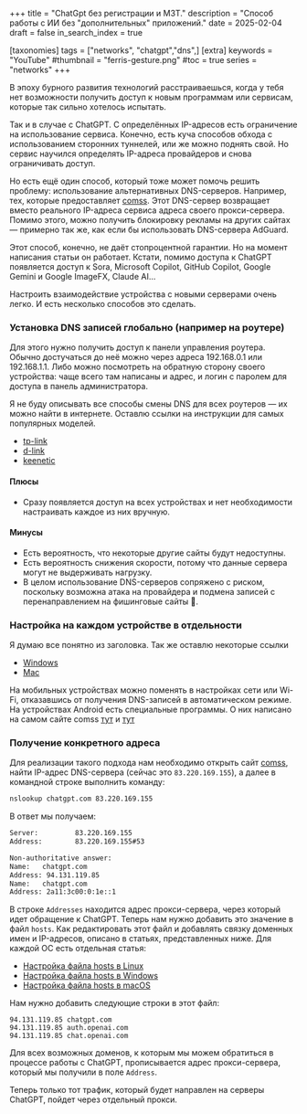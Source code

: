 +++
title = "ChatGpt без регистрации и МЗТ."
description = "Способ работы с ИИ без \"дополнительных\" приложений."
date = 2025-02-04
draft = false
in_search_index = true

[taxonomies]
tags = ["networks", "chatgpt","dns",]
[extra]
keywords = "YouTube"
#thumbnail = "ferris-gesture.png"
#toc = true
series = "networks"
+++

В эпоху бурного развития технологий расстраиваешься, когда у тебя нет возможности получить доступ к новым программам или сервисам, которые так сильно хотелось испытать.

Так и в случае с ChatGPT. С определённых IP-адресов есть ограничение на использование сервиса. Конечно, есть куча способов обхода с использованием сторонних туннелей, или же можно поднять свой. Но сервис научился определять IP-адреса провайдеров и снова ограничивать доступ.

Но есть ещё один способ, который тоже может помочь решить проблему: использование альтернативных DNS-серверов. Например, тех, которые предоставляет [comss](https://www.comss.ru/page.php?id=7315). Этот DNS-сервер возвращает вместо реального IP-адреса сервиса адреса своего прокси-сервера. Помимо этого, можно получить блокировку рекламы на других сайтах — примерно так же, как если бы использовать DNS-сервера AdGuard.

Этот способ, конечно, не даёт стопроцентной гарантии. Но на момент написания статьи он работает. Кстати, помимо доступа к ChatGPT появляется доступ к Sora, Microsoft Copilot, GitHub Copilot, Google Gemini и Google ImageFX, Claude AI...

Настроить взаимодействие устройства с новыми серверами очень легко. И есть несколько способов это сделать.

### Установка DNS записей глобально (например на роутере)

Для этого нужно получить доступ к панели управления роутера. Обычно достучаться до неё можно через адреса 192.168.0.1 или 192.168.1.1. Либо можно посмотреть на обратную сторону своего устройства: чаще всего там написаны и адрес, и логин с паролем для доступа в панель администратора.

Я не буду описывать все способы смены DNS для всех роутеров — их можно найти в интернете. Оставлю ссылки на инструкции для самых популярных моделей.

- [tp-link](https://www.tp-link.com/ru/support/faq/1712/)
- [d-link](https://www.dlink.ru/by/faq/391/1037.html)
- [keenetic](https://help.keenetic.com/hc/ru/articles/213966649-%D0%98%D1%81%D0%BF%D0%BE%D0%BB%D1%8C%D0%B7%D0%BE%D0%B2%D0%B0%D0%BD%D0%B8%D0%B5-%D0%BF%D1%83%D0%B1%D0%BB%D0%B8%D1%87%D0%BD%D1%8B%D1%85-DNS-%D1%81%D0%B5%D1%80%D0%B2%D0%B5%D1%80%D0%BE%D0%B2)

#### Плюсы

- Сразу появляется доступ на всех устройствах и нет необходимости настраивать каждое из них вручную.

#### Минусы

- Есть вероятность, что некоторые другие сайты будут недоступны.
- Есть вероятность снижения скорости, потому что данные сервера могут не выдерживать нагрузку.
- В целом использование DNS-серверов сопряжено с риском, поскольку возможна атака на провайдера и подмена записей с перенаправлением на фишинговые сайты 🧐.

### Настройка на каждом устройстве в отдельности

Я думаю все понятно из заголовка. Так же оставлю некоторые ссылки

- [Windows](https://remontka.pro/change-dns-server-windows/)
- [Mac](https://support.apple.com/ru-ru/guide/mac-help/mh141272/mac)

На мобильных устройствах можно поменять в настройках сети или Wi-Fi, отказавшись от получения DNS-записей в автоматическом режиме. На устройствах Android есть специальные программы. О них написано на самом сайте comss [тут](https://www.comss.ru/page.php?id=7120) и [тут](https://www.comss.ru/page.php?id=7316)

### Получение конкретного адреса

Для реализации такого подхода нам необходимо открыть сайт [comss](https://www.comss.ru/page.php?id=7315), найти IP-адрес DNS-сервера (сейчас это `83.220.169.155`), а далее в командной строке выполнить команду:

```bash
nslookup chatgpt.com 83.220.169.155
```

В ответ мы получаем:

```bash
Server:         83.220.169.155
Address:        83.220.169.155#53

Non-authoritative answer:
Name:   chatgpt.com
Address: 94.131.119.85
Name:   chatgpt.com
Address: 2a11:3c00:0:1e::1
```

В строке `Addresses` находится адрес прокси-сервера, через который идет обращение к ChatGPT. Теперь нам нужно добавить это значение в файл `hosts`. Как редактировать этот файл и добавлять связку доменных имен и IP-адресов, описано в статьях, представленных ниже. Для каждой ОС есть отдельная статья:

- [Настройка файла hosts в Linux](https://help.reg.ru/support/dns-servery-i-nastroyka-zony/rabota-s-dns-serverami/fayl-hosts-na-linux#0)
- [Настройка файла hosts в Windows](https://help.reg.ru/support/dns-servery-i-nastroyka-zony/rabota-s-dns-serverami/fayl-hosts-dlya-windows-10)
- [Настройка файла hosts в macOS](https://help.reg.ru/support/dns-servery-i-nastroyka-zony/rabota-s-dns-serverami/fayl-hosts-na-macos)

Нам нужно добавить следующие строки в этот файл:

```text
94.131.119.85 chatgpt.com
94.131.119.85 auth.openai.com
94.131.119.85 chat.openai.com
```

Для всех возможных доменов, к которым мы можем обратиться в процессе работы с ChatGPT, прописывается адрес прокси-сервера, который мы получили в поле `Address`.

Теперь только тот трафик, который будет направлен на серверы ChatGPT, пойдет через отдельный прокси.